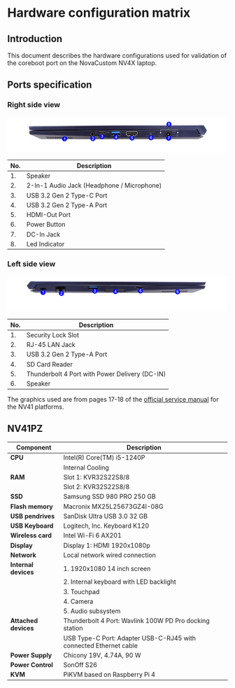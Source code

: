 # Hardware configuration matrix

## Introduction

This document describes the hardware configurations used for validation of the
coreboot port on the NovaCustom NV4X laptop.

## Ports specification

### Right side view

![](/images/novacustom_nv_ports_right_view.png)

| No.  | Description                                      |
|------|--------------------------------------------------|
| 1.   | Speaker                                          |
| 2.   | 2-In-1 Audio Jack (Headphone / Microphone)       |
| 3.   | USB 3.2 Gen 2 Type-C Port                        |
| 4.   | USB 3.2 Gen 2 Type-A Port                        |
| 5.   | HDMI-Out Port                                    |
| 6.   | Power Button                                     |
| 7.   | DC-In Jack                                       |
| 8.   | Led Indicator                                    |

### Left side view

![](/images/novacustom_nv_ports_left_view.png)

| No.  | Description                                      |
|------|--------------------------------------------------|
| 1.   | Security Lock Slot                               |
| 2.   | RJ-45 LAN Jack                                   |
| 3.   | USB 3.2 Gen 2 Type-A Port                        |
| 4.   | SD Card Reader                                   |
| 5.   | Thunderbolt 4 Port with Power Delivery (DC-IN)   |
| 6.   | Speaker                                          |

The graphics used are from pages 17-18 of the
[official service manual](https://novacustom.stackstorage.com/s/6mFpzU01I9UR94sI/en_US)
for the NV41 platforms.

## NV41PZ

| Component                      | Description                                      |
|--------------------------------|--------------------------------------------------|
| **CPU**                        | Intel(R) Core(TM) i5-1240P                       |
|                                | Internal Cooling                                 |
| **RAM**                        | Slot 1: KVR32S22S8/8                             |
|                                | Slot 2: KVR32S22S8/8                             |
| **SSD**                        | Samsung SSD 980 PRO 250 GB                       |
| **Flash memory**               | Macronix MX25L25673GZ4I-08G                      |
| **USB pendrives**              | SanDisk Ultra USB 3.0 32 GB                      |
| **USB Keyboard**               | Logitech, Inc. Keyboard K120                     |
| **Wireless card**              | Intel Wi-Fi 6 AX201                              |
| **Display**                    | Display 1: HDMI 1920x1080p                       |
| **Network**                    | Local network wired connection                   |
| **Internal devices**           | 1. 1920x1080 14 inch screen                      |
|                                | 2. Internal keyboard with LED backlight          |
|                                | 3. Touchpad                                      |
|                                | 4. Camera                                        |
|                                | 5. Audio subsystem                               |
| **Attached devices**           | Thunderbolt 4 Port: Wavlink 100W PD Pro docking station |
|                                | USB Type-C Port: Adapter USB-C-RJ45 with connected Ethernet cable |
| **Power Supply**               | Chicony 19V, 4.74A, 90 W                         |
| **Power Control**              | SonOff S26                                       |
| **KVM**                        | PiKVM based on Raspberry Pi 4                    |
